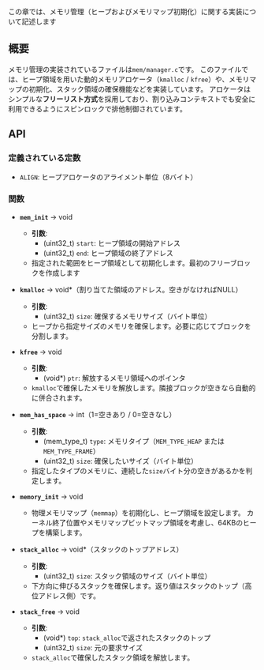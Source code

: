 この章では、メモリ管理（ヒープおよびメモリマップ初期化）に関する実装について記述します

## 概要
メモリ管理の実装されているファイルは`mem/manager.c`です。
このファイルでは、ヒープ領域を用いた動的メモリアロケータ（`kmalloc` / `kfree`）や、メモリマップの初期化、スタック領域の確保機能などを実装しています。
アロケータはシンプルな**フリーリスト方式**を採用しており、割り込みコンテキストでも安全に利用できるようにスピンロックで排他制御されています。

## API

### 定義されている定数
- `ALIGN`: ヒープアロケータのアライメント単位（8バイト）

### 関数

- **`mem_init`** -> void
  - **引数**:
    -  (uint32_t) `start`: ヒープ領域の開始アドレス
    -  (uint32_t) `end`: ヒープ領域の終了アドレス
  - 指定された範囲をヒープ領域として初期化します。最初のフリーブロックを作成します

- **`kmalloc`** -> void*（割り当てた領域のアドレス。空きがなければNULL）
  - **引数**:
    - (uint32_t) `size`: 確保するメモリサイズ（バイト単位）
  - ヒープから指定サイズのメモリを確保します。必要に応じてブロックを分割します。

- **`kfree`** -> void
  - **引数**:
    - (void*) `ptr`: 解放するメモリ領域へのポインタ
  - `kmalloc`で確保したメモリを解放します。隣接ブロックが空きなら自動的に併合されます。

- **`mem_has_space`** -> int（1=空きあり / 0=空きなし）
  - **引数**:
    - (mem_type_t) `type`: メモリタイプ（`MEM_TYPE_HEAP` または `MEM_TYPE_FRAME`）
    - (uint32_t) `size`: 確保したいサイズ（バイト単位）
  - 指定したタイプのメモリに、連続した`size`バイト分の空きがあるかを判定します。

- **`memory_init`** -> void
  * 物理メモリマップ（`memmap`）を初期化し、ヒープ領域を設定します。
    カーネル終了位置やメモリマップビットマップ領域を考慮し、64KBのヒープを構築します。

- **`stack_alloc`** -> void*（スタックのトップアドレス）
  - **引数**:
    - (uint32_t) `size`: スタック領域のサイズ（バイト単位）
  - 下方向に伸びるスタックを確保します。返り値はスタックのトップ（高位アドレス側）です。

- **`stack_free`** -> void
  - **引数**:
    - (void*) `top`: `stack_alloc`で返されたスタックのトップ
    - (uint32_t) `size`: 元の要求サイズ
  - `stack_alloc`で確保したスタック領域を解放します。
